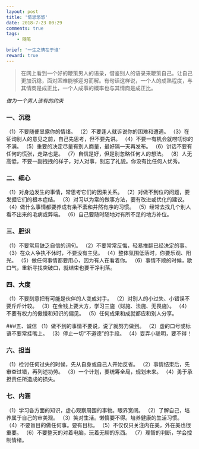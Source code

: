 ```yaml
---
layout: post
title: '情思悠悠'
date: 2018-7-23 00:29
comments: true
tags:
    - 随笔

brief: '一生之情在于谁'
reward: true
---
```

>在网上看到一个好的鞭策男人的语录，借鉴别人的语录来鞭策自己。让自己更加沉稳，面对困难能够迎刃而解。有句话这样说，一个人的成熟程度，与其情商是成正比，一个人成事的概率也与其情商是成正比。

*做为一个男人该有的约束*
<!-- more -->

### 一、沉稳 
（1）不要随便显露你的情绪。 
（2）不要逢人就诉说你的困难和遭遇。 
（3）在征询别人的意见之前，自己先思考，但不要先讲。 
（4）不要一有机会就唠叨你的不满。 
（5）重要的决定尽量有别人商量，最好隔一天再发布。 
（6）讲话不要有任何的慌张，走路也是。 
（7）自信是好，但是别忽略任何人的想法。 
（8）人无高低，不要一副拽拽的样子，对人对事，别忘了礼貌。你没有比任何人优秀。 

### 二、细心 
（1）对身边发生的事情，常思考它们的因果关系。 
（2）对做不到位的问题，要发掘它们的根本症结。 
（3）对习以为常的做事方法，要有改进或优化的建议。 
（4）做什么事情都要养成有条不紊和井然有序的习惯。 
（5）经常去找几个别人看不出来的毛病或弊端。 
（6）自己要随时随地对有所不足的地方补位。 

### 三、胆识 
（1）不要常用缺乏自信的词句。 
（2）不要常常反悔，轻易推翻已经决定的事。 
（3）在众人争执不休时，不要没有主见。 
（4）整体氛围低落时，你要乐观、阳光。 
（5）做任何事情都要用心，因为有人在看着你。 
（6）事情不顺的时候，歇口气，重新寻找突破口，就结束也要干净利落。 

### 四、大度 
（1）不要刻意把有可能是伙伴的人变成对手。 
（2）对别人的小过失、小错误不要斤斤计较。 
（3）在金钱上要大方，学习三施（财施、法施、无畏施）。 
（4）不要有权力的傲慢和知识的偏见。 
（5）任何成果和成就都应和别人分享。 

###五、诚信 
（1）做不到的事情不要说，说了就努力做到。 
（2）虚的口号或标语不要常挂嘴上。 
（3）停止一切“不道德”的手段。 
（4）耍弄小聪明，要不得！ 

### 六、担当 
（1）检讨任何过失的时候，先从自身或自己人开始反省。 
（2）事情结束后，先审查过错，再列述功劳。 
（3）一个计划，要统筹全局，规划未来。 
（4）勇于承担责任所造成的损失。 

### 七、内涵 
（1）学习各方面的知识，虚心观察周围的事物。眼界宽阔。 
（2）了解自己，培养属于自己的审美观。 
（3）笑对生活。懒惰要不得。培养健康的生活习惯。 
（4）不要盲目的做任何事。要有目标。 
（5）不仅仅只关注内在美，外在美也很重要。 
（6）不要整天的对着电脑，玩着无聊的东西。 
（7）理智的判断，学会控制情绪。